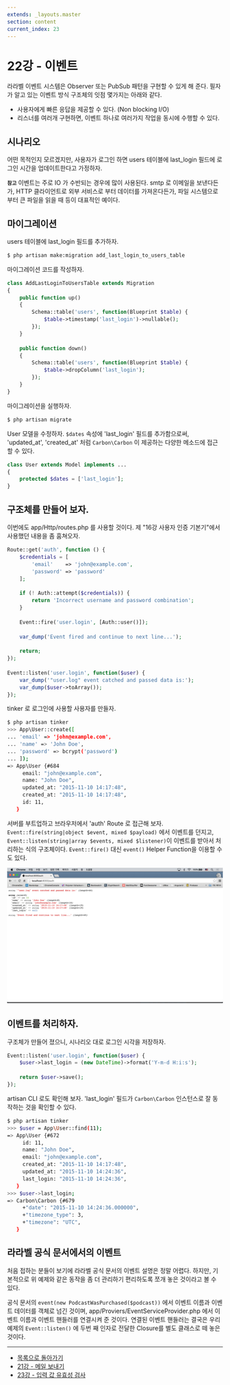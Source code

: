 ```yaml
---
extends: _layouts.master
section: content
current_index: 23
---
```


# 22강 - 이벤트

라라벨 이벤트 시스템은 Observer 또는 PubSub 패턴을 구현할 수 있게 해 준다. 필자가 알고 있는 이벤트 방식 구조체의 잇점 몇가지는 아래와 같다.

- 사용자에게 빠른 응답을 제공할 수 있다. (Non blocking I/O)
- 리스너를 여러개 구현하면, 이벤트 하나로 여러가지 작업을 동시에 수행할 수 있다.

## 시나리오

어떤 목적인지 모르겠지만, 사용자가 로그인 하면 users 테이블에 last_login 필드에 로그인 시간을 업데이트한다고 가정하자.

**`참고`** 이벤트는 주로 IO 가 수반되는 경우에 많이 사용된다. smtp 로 이메일을 보낸다든가, HTTP 클라이언트로 외부 서비스로 부터 데이터를 가져온다든가, 파일 시스템으로부터 큰 파일을 읽을 때 등이 대표적인 예이다.
 
## 마이그레이션

users 테이블에 last_login 필드를 추가하자.

```bash
$ php artisan make:migration add_last_login_to_users_table
```

마이그레이션 코드를 작성하자.

```php
class AddLastLoginToUsersTable extends Migration
{
    public function up()
    {
        Schema::table('users', function(Blueprint $table) {
            $table->timestamp('last_login')->nullable();
        });
    }

    public function down()
    {
        Schema::table('users', function(Blueprint $table) {
            $table->dropColumn('last_login');
        });
    }
}
```

마이그레이션을 실행하자.

```bash
$ php artisan migrate
```

User 모델을 수정하자. `$dates` 속성에 'last_login' 필드를 추가함으로써, 'updated_at', 'created_at' 처럼 `Carbon\Carbon` 이 제공하는 다양한 메소드에 접근할 수 있다.

```php
class User extends Model implements ...
{
    protected $dates = ['last_login'];
}
```

## 구조체를 만들어 보자.

이번에도 app/Http/routes.php 를 사용할 것이다. 제 "16강 사용자 인증 기본기"에서 사용했던 내용을 좀 훔쳐오자. 
 
```php
Route::get('auth', function () {
    $credentials = [
        'email'    => 'john@example.com',
        'password' => 'password'
    ];

    if (! Auth::attempt($credentials)) {
        return 'Incorrect username and password combination';
    }

    Event::fire('user.login', [Auth::user()]);

    var_dump('Event fired and continue to next line...');

    return;
});

Event::listen('user.login', function($user) {
    var_dump('"user.log" event catched and passed data is:');
    var_dump($user->toArray());
});
```

tinker 로 로그인에 사용할 사용자를 만들자.

```bash
$ php artisan tinker
>>> App\User::create([
... 'email' => 'john@example.com',
... 'name' => 'John Doe',
... 'password' => bcrypt('password')
... ]);
=> App\User {#684
     email: "john@example.com",
     name: "John Doe",
     updated_at: "2015-11-10 14:17:48",
     created_at: "2015-11-10 14:17:48",
     id: 11,
   }
```

서버를 부트업하고 브라우저에서 'auth' Route 로 접근해 보자. `Event::fire(string|object $event, mixed $payload)` 에서 이벤트를 던지고, `Event::listen(string|array $events, mixed $listener)`이 이벤트를 받아서 처리하는 식의 구조체이다. `Event::fire()` 대신 `event()` Helper Function을 이용할 수도 있다.

![](./images/22-events-img-01.png)

## 이벤트를 처리하자.

구조체가 만들어 졌으니, 시나리오 대로 로그인 시각을 저장하자.

```php
Event::listen('user.login', function($user) {
    $user->last_login = (new DateTime)->format('Y-m-d H:i:s');

    return $user->save();
});
```

artisan CLI 로도 확인해 보자. 'last_login' 필드가 `Carbon\Carbon` 인스턴스로 잘 동작하는 것을 확인할 수 있다.

```bash
$ php artisan tinker
>>> $user = App\User::find(11);
=> App\User {#672
     id: 11,
     name: "John Doe",
     email: "john@example.com",
     created_at: "2015-11-10 14:17:48",
     updated_at: "2015-11-10 14:24:36",
     last_login: "2015-11-10 14:24:36",
   }
>>> $user->last_login;
=> Carbon\Carbon {#679
     +"date": "2015-11-10 14:24:36.000000",
     +"timezone_type": 3,
     +"timezone": "UTC",
   }
```

## 라라벨 공식 문서에서의 이벤트

처음 접하는 분들이 보기에 라라벨 공식 문서의 이벤트 설명은 정말 어렵다. 하지만, 기본적으로 위 예제와 같은 동작을 좀 더 관리하기 편리하도록 쪼개 놓은 것이라고 볼 수 있다.

공식 문서의 `event(new PodcastWasPurchased($podcast))` 에서 이벤트 이름과 이벤트 데이터를 객체로 넘긴 것이며, app/Proviers/EventServiceProvider.php 에서 이벤트 이름과 이벤트 핸들러를 연결시켜 준 것이다. 연결된 이벤트 핸들러는 결국은 우리 예제의 `Event::listen()` 에 두번 째 인자로 전달한 Closure를 별도 클래스로 떼 놓은 것이다.

<!--@start-->
---

- [목록으로 돌아가기](../readme.md)
- [21강 - 메일 보내기](21-mail.md)
- [23강 - 입력 값 유효성 검사](23-validation.md)
<!--@end-->
